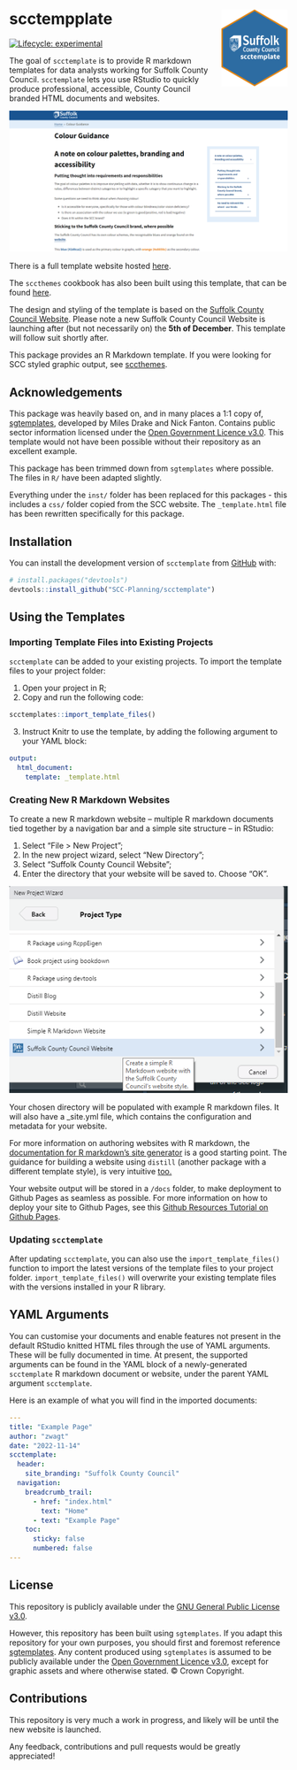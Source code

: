 
<!-- README.md is generated from README.Rmd. Please edit that file -->

# scctempplate <img src="inst/figures/scc-hex.png" align="right" width="120"/>

<!-- badges: start -->

[![Lifecycle:
experimental](https://img.shields.io/badge/lifecycle-experimental-orange.svg)](https://lifecycle.r-lib.org/articles/stages.html#experimental)
<!-- badges: end -->

The goal of `scctemplate` is to provide R markdown templates for data
analysts working for Suffolk County Council. `scctemplate` lets you use
RStudio to quickly produce professional, accessible, County Council
branded HTML documents and websites.

<img src="inst/figures/markdown-example.png"/>

There is a full template website hosted
[here](https://scc-planning.github.io/scctemplate-example-site/index.html.).

The `sccthemes` cookbook has also been built using this template, that
can be found [here](https://scc-planning.github.io/scc-cookbook/).

The design and styling of the template is based on the [Suffolk County
Council Website](https://www.suffolk.gov.uk/). Please note a new Suffolk
County Council Website is launching after (but not necessarily on) the
**5th of December**. This template will follow suit shortly after.

This package provides an R Markdown template. If you were looking for
SCC styled graphic output, see
[sccthemes](https://github.com/thomaszwagerman/sccthemes).

## Acknowledgements

This package was heavily based on, and in many places a 1:1 copy of,
[sgtemplates](https://github.com/DataScienceScotland/sgtemplates),
developed by Miles Drake and Nick Fanton. Contains public sector
information licensed under the [Open Government Licence
v3.0](https://www.nationalarchives.gov.uk/doc/open-government-licence/version/3/).
This template would not have been possible without their repository as
an excellent example.

This package has been trimmed down from `sgtemplates` where possible.
The files in `R/` have been adapted slightly.

Everything under the `inst/` folder has been replaced for this
packages - this includes a `css/` folder copied from the SCC website.
The `_template.html` file has been rewritten specifically for this
package.

## Installation

You can install the development version of `scctemplate` from
[GitHub](https://github.com/) with:

``` r
# install.packages("devtools")
devtools::install_github("SCC-Planning/scctemplate")
```

## Using the Templates

### Importing Template Files into Existing Projects

`scctemplate` can be added to your existing projects. To import the
template files to your project folder:

1.  Open your project in R;
2.  Copy and run the following code:

``` r
scctemplates::import_template_files()
```

3.  Instruct Knitr to use the template, by adding the following argument
    to your YAML block:

``` yaml
output:
  html_document:
    template: _template.html
```

### Creating New R Markdown Websites

To create a new R markdown website – multiple R markdown documents tied
together by a navigation bar and a simple site structure – in RStudio:

1.  Select “File \> New Project”;
2.  In the new project wizard, select “New Directory”;
3.  Select “Suffolk County Council Website”;
4.  Enter the directory that your website will be saved to. Choose “OK”.

<img src="inst/figures/create-scc-website-example.png"/>

Your chosen directory will be populated with example R markdown files.
It will also have a \_site.yml file, which contains the configuration
and metadata for your website.

For more information on authoring websites with R markdown, the
[documentation for R markdown’s site
generator](https://bookdown.org/yihui/rmarkdown/rmarkdown-site.html) is
a good starting point. The guidance for building a website using
`distill` (another package with a different template style), is very
intuitive [too.](https://rstudio.github.io/distill/website.html)

Your website output will be stored in a `/docs` folder, to make
deployment to Github Pages as seamless as possible. For more information
on how to deploy your site to Github Pages, see this [Github Resources
Tutorial on Github
Pages](https://resources.github.com/github-and-rstudio/).

### Updating `scctemplate`

After updating `scctemplate`, you can also use the
`import_template_files()` function to import the latest versions of the
template files to your project folder. `import_template_files()` will
overwrite your existing template files with the versions installed in
your R library.

## YAML Arguments

You can customise your documents and enable features not present in the
default RStudio knitted HTML files through the use of YAML arguments.
These will be fully documented in time. At present, the supported
arguments can be found in the YAML block of a newly-generated
`scctemplate` R markdown document or website, under the parent YAML
argument `scctemplate`.

Here is an example of what you will find in the imported documents:

``` yaml
---
title: "Example Page"
author: "zwagt"
date: "2022-11-14"
scctemplate:
  header:
    site_branding: "Suffolk County Council"
  navigation:
    breadcrumb_trail:
      - href: "index.html"
        text: "Home"
      - text: "Example Page"
    toc:
      sticky: false
      numbered: false
---
```

## License

This repository is publicly available under the [GNU General Public
License v3.0](LICENSE).

However, this repository has been built using `sgtemplates`. If you
adapt this repository for your own purposes, you should first and
foremost reference
[sgtemplates](https://github.com/DataScienceScotland/sgtemplates). Any
content produced using `sgtemplates` is assumed to be publicly available
under the [Open Government Licence
v3.0](http://www.nationalarchives.gov.uk/doc/open-government-licence/version/3/),
except for graphic assets and where otherwise stated. © Crown Copyright.

## Contributions

This repository is very much a work in progress, and likely will be
until the new website is launched.

Any feedback, contributions and pull requests would be greatly
appreciated!
